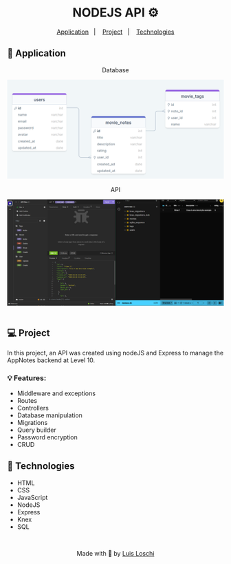 <h1 align="center">
    NODEJS API ⚙
</h1>

<p align="center">
  <a href="#-Application">Application</a>&nbsp;&nbsp;&nbsp;|&nbsp;&nbsp;&nbsp;
  <a href="#-Project">Project</a>&nbsp;&nbsp;&nbsp;|&nbsp;&nbsp;&nbsp;
  <a href="#-Technologies">Technologies</a>
</p>

## 🔖 Application

<div align="center">
    <p>Database</p>
    <img src="./img/base.png" width=600>
    <p>API</p>
    <img src="./img/Api.png" width=600>
</div>

<br>

## 💻 Project
In this project, an API was created using nodeJS and Express to manage the AppNotes backend at Level 10.

### 💡 Features:
- Middleware and exceptions
- Routes
- Controllers
- Database manipulation
- Migrations
- Query builder 
- Password encryption
- CRUD

## 🚀 Technologies
- HTML
- CSS
- JavaScript
- NodeJS
- Express
- Knex
- SQL

<br>

<p align="center">
    Made with 💙 by <a href="https://www.linkedin.com/in/luis-loschi/">Luis Loschi</a>
</p>